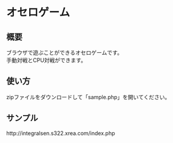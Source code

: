 <h1>オセロゲーム</h1>
<h2>概要</h2>
ブラウザで遊ぶことができるオセロゲームです。<br>
手動対戦とCPU対戦ができます。
<h2>使い方</h2>
zipファイルをダウンロードして「sample.php」を開いてください。
<h2>サンプル</h2>
<a>http://integralsen.s322.xrea.com/index.php</a>

